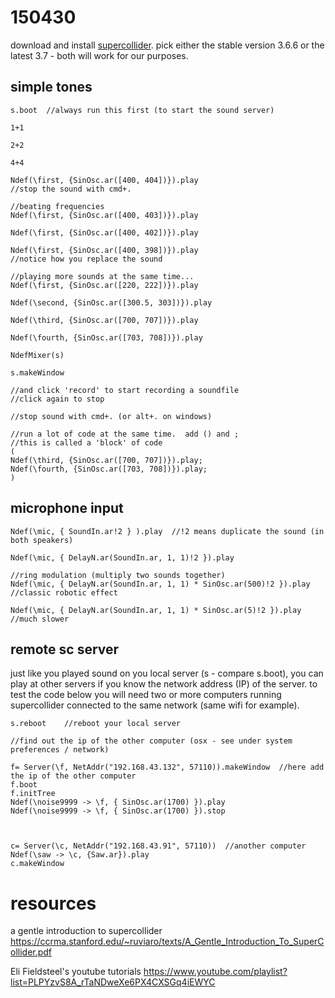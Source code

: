 150430
======

download and install [supercollider](http://supercollider.github.io/download.html). pick either the stable version 3.6.6 or the latest 3.7 - both will work for our purposes.

simple tones
--

```
s.boot  //always run this first (to start the sound server)

1+1

2+2

4+4

Ndef(\first, {SinOsc.ar([400, 404])}).play
//stop the sound with cmd+.

//beating frequencies
Ndef(\first, {SinOsc.ar([400, 403])}).play

Ndef(\first, {SinOsc.ar([400, 402])}).play

Ndef(\first, {SinOsc.ar([400, 398])}).play
//notice how you replace the sound

//playing more sounds at the same time...
Ndef(\first, {SinOsc.ar([220, 222])}).play

Ndef(\second, {SinOsc.ar([300.5, 303])}).play

Ndef(\third, {SinOsc.ar([700, 707])}).play

Ndef(\fourth, {SinOsc.ar([703, 708])}).play

NdefMixer(s)

s.makeWindow

//and click 'record' to start recording a soundfile
//click again to stop

//stop sound with cmd+. (or alt+. on windows)

//run a lot of code at the same time.  add () and ;
//this is called a 'block' of code
(
Ndef(\third, {SinOsc.ar([700, 707])}).play;
Ndef(\fourth, {SinOsc.ar([703, 708])}).play;
)
```

microphone input
--

```
Ndef(\mic, { SoundIn.ar!2 } ).play  //!2 means duplicate the sound (in both speakers)

Ndef(\mic, { DelayN.ar(SoundIn.ar, 1, 1)!2 }).play

//ring modulation (multiply two sounds together)
Ndef(\mic, { DelayN.ar(SoundIn.ar, 1, 1) * SinOsc.ar(500)!2 }).play    //classic robotic effect

Ndef(\mic, { DelayN.ar(SoundIn.ar, 1, 1) * SinOsc.ar(5)!2 }).play       //much slower
```

remote sc server
--

just like you played sound on you local server (s - compare s.boot), you can play at other servers if you know the network address (IP) of the server.
to test the code below you will need two or more computers running supercollider connected to the same network (same wifi for example).

```
s.reboot    //reboot your local server

//find out the ip of the other computer (osx - see under system preferences / network)

f= Server(\f, NetAddr("192.168.43.132", 57110)).makeWindow  //here add the ip of the other computer
f.boot
f.initTree
Ndef(\noise9999 -> \f, { SinOsc.ar(1700) }).play
Ndef(\noise9999 -> \f, { SinOsc.ar(1700) }).stop



c= Server(\c, NetAddr("192.168.43.91", 57110))  //another computer
Ndef(\saw -> \c, {Saw.ar}).play
c.makeWindow
```




resources
=========

a gentle introduction to supercollider <https://ccrma.stanford.edu/~ruviaro/texts/A_Gentle_Introduction_To_SuperCollider.pdf>

Eli Fieldsteel's youtube tutorials <https://www.youtube.com/playlist?list=PLPYzvS8A_rTaNDweXe6PX4CXSGq4iEWYC>
